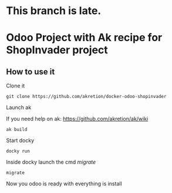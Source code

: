 # This branch is late.

# Odoo Project with Ak recipe for ShopInvader project 

## How to use it

Clone it

```
git clone https://github.com/akretion/docker-odoo-shopinvader
```


Launch ak

If you need help on ak: https://github.com/akretion/ak/wiki


```
ak build
```

Start docky

```
docky run
```

Inside docky launch the cmd *migrate*

```
migrate
```

Now you odoo is ready with everything is install
